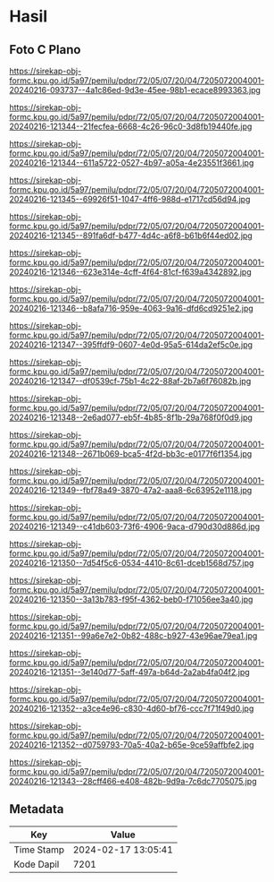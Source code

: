 # Hasil

## Foto C Plano

https://sirekap-obj-formc.kpu.go.id/5a97/pemilu/pdpr/72/05/07/20/04/7205072004001-20240216-093737--4a1c86ed-9d3e-45ee-98b1-ecace8993363.jpg

https://sirekap-obj-formc.kpu.go.id/5a97/pemilu/pdpr/72/05/07/20/04/7205072004001-20240216-121344--21fecfea-6668-4c26-96c0-3d8fb19440fe.jpg

https://sirekap-obj-formc.kpu.go.id/5a97/pemilu/pdpr/72/05/07/20/04/7205072004001-20240216-121344--611a5722-0527-4b97-a05a-4e23551f3661.jpg

https://sirekap-obj-formc.kpu.go.id/5a97/pemilu/pdpr/72/05/07/20/04/7205072004001-20240216-121345--69926f51-1047-4ff6-988d-e1717cd56d94.jpg

https://sirekap-obj-formc.kpu.go.id/5a97/pemilu/pdpr/72/05/07/20/04/7205072004001-20240216-121345--891fa6df-b477-4d4c-a6f8-b61b6f44ed02.jpg

https://sirekap-obj-formc.kpu.go.id/5a97/pemilu/pdpr/72/05/07/20/04/7205072004001-20240216-121346--623e314e-4cff-4f64-81cf-f639a4342892.jpg

https://sirekap-obj-formc.kpu.go.id/5a97/pemilu/pdpr/72/05/07/20/04/7205072004001-20240216-121346--b8afa716-959e-4063-9a16-dfd6cd9251e2.jpg

https://sirekap-obj-formc.kpu.go.id/5a97/pemilu/pdpr/72/05/07/20/04/7205072004001-20240216-121347--395ffdf9-0607-4e0d-95a5-614da2ef5c0e.jpg

https://sirekap-obj-formc.kpu.go.id/5a97/pemilu/pdpr/72/05/07/20/04/7205072004001-20240216-121347--df0539cf-75b1-4c22-88af-2b7a6f76082b.jpg

https://sirekap-obj-formc.kpu.go.id/5a97/pemilu/pdpr/72/05/07/20/04/7205072004001-20240216-121348--2e6ad077-eb5f-4b85-8f1b-29a768f0f0d9.jpg

https://sirekap-obj-formc.kpu.go.id/5a97/pemilu/pdpr/72/05/07/20/04/7205072004001-20240216-121348--2671b069-bca5-4f2d-bb3c-e0177f6f1354.jpg

https://sirekap-obj-formc.kpu.go.id/5a97/pemilu/pdpr/72/05/07/20/04/7205072004001-20240216-121349--fbf78a49-3870-47a2-aaa8-6c63952e1118.jpg

https://sirekap-obj-formc.kpu.go.id/5a97/pemilu/pdpr/72/05/07/20/04/7205072004001-20240216-121349--c41db603-73f6-4906-9aca-d790d30d886d.jpg

https://sirekap-obj-formc.kpu.go.id/5a97/pemilu/pdpr/72/05/07/20/04/7205072004001-20240216-121350--7d54f5c6-0534-4410-8c61-dceb1568d757.jpg

https://sirekap-obj-formc.kpu.go.id/5a97/pemilu/pdpr/72/05/07/20/04/7205072004001-20240216-121350--3a13b783-f95f-4362-beb0-f71056ee3a40.jpg

https://sirekap-obj-formc.kpu.go.id/5a97/pemilu/pdpr/72/05/07/20/04/7205072004001-20240216-121351--99a6e7e2-0b82-488c-b927-43e96ae79ea1.jpg

https://sirekap-obj-formc.kpu.go.id/5a97/pemilu/pdpr/72/05/07/20/04/7205072004001-20240216-121351--3e140d77-5aff-497a-b64d-2a2ab4fa04f2.jpg

https://sirekap-obj-formc.kpu.go.id/5a97/pemilu/pdpr/72/05/07/20/04/7205072004001-20240216-121352--a3ce4e96-c830-4d60-bf76-ccc7f71f49d0.jpg

https://sirekap-obj-formc.kpu.go.id/5a97/pemilu/pdpr/72/05/07/20/04/7205072004001-20240216-121352--d0759793-70a5-40a2-b65e-9ce59affbfe2.jpg

https://sirekap-obj-formc.kpu.go.id/5a97/pemilu/pdpr/72/05/07/20/04/7205072004001-20240216-121343--28cff466-e408-482b-9d9a-7c6dc7705075.jpg


## Metadata

| Key        | Value               |
| ---------- | ------------------- |
| Time Stamp | 2024-02-17 13:05:41 |
| Kode Dapil | 7201                |



